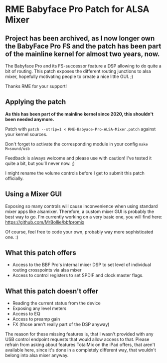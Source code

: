 # RME Babyface Pro Patch for ALSA Mixer

## Project has been archived, as I now longer own the BabyFace Pro FS and the patch has been part of the mainline kernel for almost two years, now.

The Babyface Pro and its FS-successor feature a DSP allowing to do quite a bit of routing. This patch exposes the different routing junctions to alsa mixer, hopefully motivating people to create a nice little GUI. ;)

Thanks RME for your support!

## Applying the patch

**As this has been part of the mainline kernel since 2020, this shouldn't been needed anymore.**

Patch with `patch --strip=1 < RME-Babyace-Pro-ALSA-Mixer.patch` against your kernel sources.

Don't forget to activate the corresponding module in your config
`make M=sound/usb`

Feedback is always welcome and please use with caution! I've tested it quite a bit, but you'll never now. ;)

I might rename the volume controls before I get to submit this patch officially.

## Using a Mixer GUI

Exposing so many controls will cause inconvenience when using standard mixer apps like alsamixer. Therefore, a custom mixer GUI is probably the best way to go. I'm currently working on a very basic one, you will find here: https://github.com/MrBollie/bbfpromix 

Of course, feel free to code your own, probably way more sophisticated one. :)

## What this patch offers

- Access to the BBF Pro's internal mixer DSP to set level of individual routing crosspoints via alsa mixer
- Access to control registers to set SPDIF and clock master flags.

## What this patch doesn't offer

- Reading the current status from the device
- Exposing any level meters
- Access to EQ
- Access to preamp gain
- FX (those aren't really part of the DSP anyway)

The reason for these missing features is, that I wasn't provided with any USB control endpoint requests that would allow access to that. Please refrain from asking about features TotalMix on the iPad offers, that aren't available here, since it's done in a completely different way, that wouldn't belong into alsa mixer anyway.

